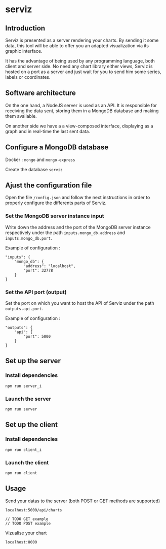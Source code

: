 # serviz

## Introduction

Serviz is presented as a server rendering your charts. By sending it some data, this tool will be able to offer you an adapted visualization via its graphic interface.

It has the advantage of being used by any programming language, both client and server side. No need any chart library either views, Serviz is hosted on a port as a server and just wait for you to send him some series, labels or coordinates. 

## Software architecture

On the one hand, a NodeJS server is used as an API. It is responsible for receiving the data sent, storing them in a MongoDB database and making them available.

On another side we have a a view-composed interface, displaying as a graph and in real-time the last sent data.

## Configure a MongoDB database

Docker : `mongo` and `mongo-express`

Create the database `serviz`

## Ajust the configuration file

Open the file `/config.json` and follow the next instructions in order to properly configure the differents parts of Serviz.

### Set the MongoDB server instance input

Write down the address and the port of the MongoDB server instance respectively under the path `inputs.mongo_db.address` and `inputs.mongo_db.port`.

Example of configuration :

    "inputs": {
        "mongo_db": {
            "address": "localhost",
            "port": 32778
        }
    }

### Set the API port (output)

Set the port on which you want to host the API of Serviz under the path `outputs.api.port`.

Example of configuration :

    "outputs": {
        "api": {
            "port": 5000
        }
    }

## Set up the server

### Install dependencies

    npm run server_i

### Launch the server

    npm run server

## Set up the client

### Install dependencies

    npm run client_i

### Launch the client

    npm run client

## Usage

Send your datas to the server (both POST or GET methods are supported)

    localhost:5000/api/charts

    // TODO GET example
    // TODO POST example

Vizualise your chart

    localhost:8000
  
